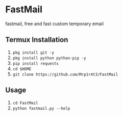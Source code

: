 # FastMail
fastmail, free and fast custom temporary email

## Termux Installation
1. `pkg install git -y`
2. `pkg install python python-pip -y`
3. `pip install requests`
4. `cd $HOME`
5. `git clone https://github.com/Mrp1r4t3/FastMail`

## Usage
1. `cd FastMail`
2. `python fastmail.py --help`
